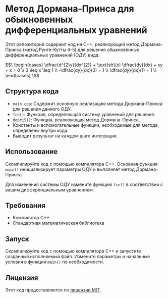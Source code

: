 # Метод Дормана-Принса для обыкновенных дифференциальных уравнений

Этот репозиторий содержит код на C++, реализующий метод Дормана-Принса (метод Рунге-Кутты 4-5) для решения обыкновенных дифференциальных уравнений (ОДУ) вида:

$$\
\begin{cases}
    \dfrac{d^{2}y}{dx^{2}} + \text{sh}(x) \dfrac{dy}{dx} + xy + x = 0 \\
    0 \leq x \leq 1 \\
    -\dfrac{dy}{dx}(0) = 1 \\
    \dfrac{dy}{dx}(1) = 1 \\
\end{cases}
\$$

## Структура кода

- `main.cpp`: Содержит основную реализацию метода Дормана-Принса для решения данного ОДУ.
- `fcn()`: Функция, определяющая систему уравнений для решения.
- `dopri5()`: Функция, реализующая метод Дормана-Принса.
- Константы и вспомогательные функции, необходимые для метода, определены внутри кода.
- Выводит результат на каждом шаге интеграции.

## Использование

Скомпилируйте код с помощью компилятора C++. Основная функция `main()` инициализирует параметры ОДУ и выполняет метод Дормана-Принса.

Для изменения системы ОДУ измените функцию `fcn()` в соответствии с вашим дифференциальным уравнением.

## Требования

- Компилятор C++
- Стандартная математическая библиотека

## Запуск

Скомпилируйте код с помощью компилятора C++ и запустите созданный исполняемый файл. Измените параметры и начальные условия в функции `main()` по необходимости.

## Лицензия

Этот код предоставляется по [лицензии MIT](LICENSE).
